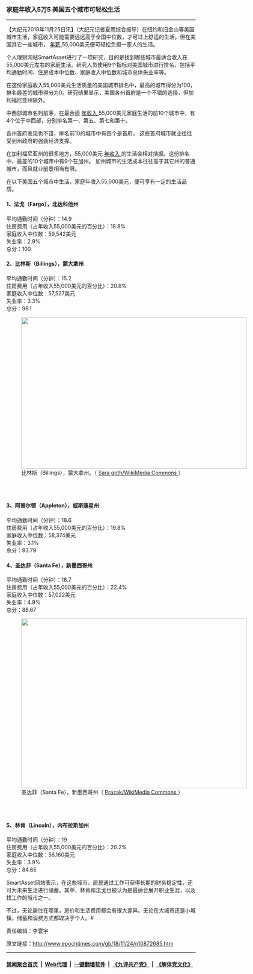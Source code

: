 ### 家庭年收入5万5  美国五个城市可轻松生活
------------------------

<p>
 【大纪元2018年11月25日讯】（大纪元记者夏雨综合报导）在纽约和旧金山等美国城市生活，家庭收入可能需要远远高于全国中位数，才可过上舒适的生活。但在美国其它一些城市，
 <a href="http://www.epochtimes.com/gb/tag/%E5%B9%B4%E8%96%AA.html">
  年薪
 </a>
 55,000美元便可轻松负担一家人的生活。
</p>
<p>
 个人理财网站SmartAsset进行了一项研究，目的是找到哪些城市最适合收入在55,000美元左右的家庭生活。研究人员使用9个指标对美国城市进行排名，包括平均通勤时间、住房成本中位数、家庭收入中位数和城市总体失业率等。
</p>
<p>
 在这份家庭收入55,000美元生活质量的美国城市排名中，最高的城市得分为100，排名最差的城市得分为0。研究结果显示，美国各州首府是一个不错的选择，但加利福尼亚州除外。
</p>
<p>
 中西部城市名列前茅，在最合适
 <a href="http://www.epochtimes.com/gb/tag/%E5%B9%B4%E6%94%B6%E5%85%A5.html">
  年收入
 </a>
 55,000美元家庭生活的前10个城市中，有4个位于中西部，分别排名第一、第五、第七和第十。
</p>
<p>
 各州首府表现也不错，排名前10的城市中有四个是首府。 这些首府城市就业往往受到州政府的强劲经济支撑。
</p>
<p>
 在加利福尼亚州的很多地方，55,000美元
 <a href="http://www.epochtimes.com/gb/tag/%E5%B9%B4%E6%94%B6%E5%85%A5.html">
  年收入
 </a>
 的生活会相对拮据。这份排名中，最差的10个城市中有9个在加州。 加州城市的生活成本往往高于其它州的普通城市，而且就业前景相当有限。
</p>
<p>
 在以下美国五个城市中生活，家庭年收入55,000美元，便可享有一定的生活品质。
</p>
<h4>
 1、法戈（Fargo），北达科他州
</h4>
<p>
 平均通勤时间（分钟）：14.9
 <br/>
 住房费用（占年收入55,000美元的百分比）：18.8%
 <br/>
 家庭收入中位数：59,542美元
 <br/>
 失业率：2.9%
 <br/>
 总分：100
</p>
<h4>
 2、比林斯（Billings），蒙大拿州
</h4>
<p>
 平均通勤时间（分钟）：15.2
 <br/>
 住房费用（占年收入55,000美元的百分比）：20.8%
 <br/>
 家庭收入中位数：57,527美元
 <br/>
 失业率：3.3%
 <br/>
 总分：96.1
</p>
<figure class="wp-caption aligncenter" id="attachment_10873166" style="width: 600px">
 <a href="http://i.epochtimes.com/assets/uploads/2018/11/800px-Billings_Montana_downtown.jpg">
  <img alt="" class="size-large wp-image-10873166" height="402" src="http://i.epochtimes.com/assets/uploads/2018/11/800px-Billings_Montana_downtown-600x402.jpg" width="600"/>
 </a>
 <br/><figcaption class="wp-caption-text">
  比林斯（Billings），蒙大拿州。（
  <a href=" https://commons.wikimedia.org/wiki/File:Billings,_Montana_downtown.JPG">
   Sara goth/WikiMedia Commons
  </a>
  ）
 </figcaption><br/>
</figure><br/>
<h4>
 3、阿普尔顿（Appleton），威斯康星州
</h4>
<p>
 平均通勤时间（分钟）：18.6
 <br/>
 住房费用（占年收入55,000美元的百分比）：19.8%
 <br/>
 家庭收入中位数：58,374美元
 <br/>
 失业率：3.1%
 <br/>
 总分：93.79
</p>
<h4>
 4、圣达菲（Santa Fe），新墨西哥州
</h4>
<p>
 平均通勤时间（分钟）：18.7
 <br/>
 住房费用（占年收入55,000美元的百分比）：22.4%
 <br/>
 家庭收入中位数：57,022美元
 <br/>
 失业率：4.9%
 <br/>
 总分：88.67
</p>
<figure class="wp-caption aligncenter" id="attachment_10873167" style="width: 600px">
 <a href="http://i.epochtimes.com/assets/uploads/2018/11/Santa_Fe_NM.jpg">
  <img alt="" class="wp-image-10873167 size-large" height="450" src="http://i.epochtimes.com/assets/uploads/2018/11/Santa_Fe_NM-600x450.jpg" width="600"/>
 </a>
 <br/><figcaption class="wp-caption-text">
  圣达菲（Santa Fe），新墨西哥州（
  <a href=" https://commons.wikimedia.org/wiki/File:Santa_Fe_NM.jpg">
   Prazak/WikiMedia Commons
  </a>
  ）
 </figcaption><br/>
</figure><br/>
<h4>
 5、林肯（Lincoln），内布拉斯加州
</h4>
<p>
 平均通勤时间（分钟）：19
 <br/>
 住房费用（占年收入55,000美元的百分比）：20.2%
 <br/>
 家庭收入中位数：56,160美元
 <br/>
 失业率：3.9%
 <br/>
 总分：84.65
</p>
<p>
 SmartAsset网站表示，在这些城市，居民通过工作可获得长期的财务稳定性，还可为未来生活进行储蓄。其中，林肯和法戈也被认为是最适合展开职业生涯，以及找工作的城市之一。
</p>
<p>
 不过，无论居住在哪里，房价和生活费用都会有很大差异。无论在大城市还是小城镇，储蓄和消费方式都取决于个人。#
</p>
<p>
 责任编辑：李寰宇
</p>

原文链接：http://www.epochtimes.com/gb/18/11/24/n10872685.htm


------------------------
#### [禁闻聚合首页](https://github.com/gfw-breaker/banned-news/blob/master/README.md) &nbsp;|&nbsp; [Web代理](https://github.com/gfw-breaker/open-proxy/blob/master/README.md) &nbsp;|&nbsp; [一键翻墙软件](https://github.com/gfw-breaker/nogfw/blob/master/README.md) &nbsp;|&nbsp; [《九评共产党》](https://github.com/gfw-breaker/9ping.md/blob/master/README.md#九评之一评共产党是什么) &nbsp;|&nbsp; [《解体党文化》](https://github.com/gfw-breaker/jtdwh.md/blob/master/README.md#绪论)